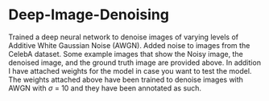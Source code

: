 # Deep-Image-Denoising


Trained a deep neural network to denoise images of varying levels of Additive White Gaussian Noise (AWGN). Added noise to images from the CelebA dataset. Some example images that show the Noisy image, the denoised image, and the ground truth image are provided above. In addition I have attached weights for the model in case you want to test the model. The weights attached above have been trained to denoise images with AWGN with $\sigma$ = 10 and they have been annotated as such. 
